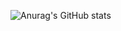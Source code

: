 ![Anurag's GitHub stats](https://github-readme-stats.vercel.app/api?username=uck16m1997&show_icons=true&theme=tokyonight&include_all_commits=true)
